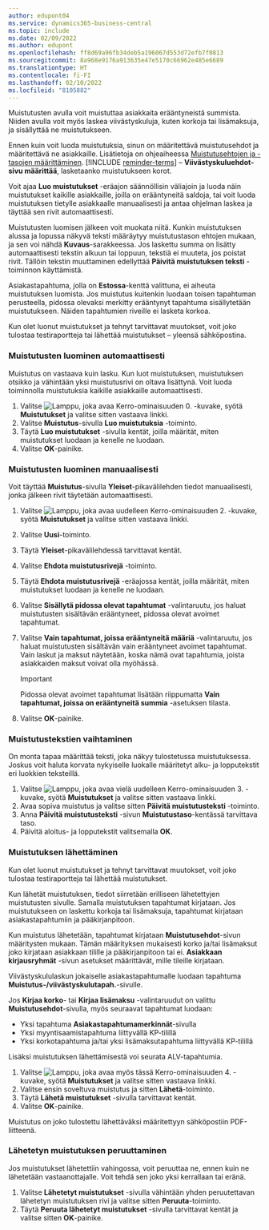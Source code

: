 ```yaml
---
author: edupont04
ms.service: dynamics365-business-central
ms.topic: include
ms.date: 02/09/2022
ms.author: edupont
ms.openlocfilehash: ff8d69a96fb34deb5a196067d553d72efb7f0813
ms.sourcegitcommit: 8a968e9176a913635e47e5170c66962e485e6689
ms.translationtype: HT
ms.contentlocale: fi-FI
ms.lasthandoff: 02/10/2022
ms.locfileid: "8105882"
---
```

Muistutusten avulla voit muistuttaa asiakkaita erääntyneistä summista. Niiden avulla voit myös laskea viivästyskuluja, kuten korkoja tai lisämaksuja, ja sisällyttää ne muistutukseen.

Ennen kuin voit luoda muistutuksia, sinun on määritettävä muistutusehdot ja määritettävä ne asiakkaille. Lisätietoja on ohjeaiheessa [Muistutusehtojen ja -tasojen määrittäminen](../finance-setup-reminders.md). [!INCLUDE [reminder-terms](reminder-terms.md)] – **Viivästyskuluehdot-sivu määrittää**, lasketaanko muistutukseen korot.  

Voit ajaa **Luo muistutukset** -eräajon säännöllisin väliajoin ja luoda näin muistutukset kaikille asiakkaille, joilla on erääntyneitä saldoja, tai voit luoda muistutuksen tietylle asiakkaalle manuaalisesti ja antaa ohjelman laskea ja täyttää sen rivit automaattisesti.  

Muistutusten luomisen jälkeen voit muokata niitä. Kunkin muistutuksen alussa ja lopussa näkyvä teksti määräytyy muistutustason ehtojen mukaan, ja sen voi nähdä **Kuvaus**-sarakkeessa. Jos laskettu summa on lisätty automaattisesti tekstin alkuun tai loppuun, tekstiä ei muuteta, jos poistat rivit. Tällöin tekstin muuttaminen edellyttää **Päivitä muistutuksen teksti** -toiminnon käyttämistä.  

Asiakastapahtuma, jolla on **Estossa**-kenttä valittuna, ei aiheuta muistutuksen luomista. Jos muistutus kuitenkin luodaan toisen tapahtuman perusteella, pidossa olevaksi merkitty erääntynyt tapahtuma sisällytetään muistutukseen. Näiden tapahtumien riveille ei lasketa korkoa.

Kun olet luonut muistutukset ja tehnyt tarvittavat muutokset, voit joko tulostaa testiraportteja tai lähettää muistutukset – yleensä sähköpostina.

### <a name="to-create-a-reminder-automatically"></a>Muistutusten luominen automaattisesti

Muistutus on vastaava kuin lasku. Kun luot muistutuksen, muistutuksen otsikko ja vähintään yksi muistutusrivi on oltava lisättynä. Voit luoda toiminnolla muistutuksia kaikille asiakkaille automaattisesti.

1. Valitse ![Lamppu, joka avaa Kerro-ominaisuuden 0.](../media/ui-search/search_small.png "Kerro, mitä haluat tehdä") -kuvake, syötä **Muistutukset** ja valitse sitten vastaava linkki.
2. Valitse **Muistutus**-sivulla **Luo muistutuksia** -toiminto.
3. Täytä **Luo muistutukset** -sivulla kentät, joilla määrität, miten muistutukset luodaan ja kenelle ne luodaan.
4. Valitse **OK**-painike.

### <a name="to-create-a-reminder-manually"></a>Muistutusten luominen manuaalisesti

Voit täyttää **Muistutus**-sivulla **Yleiset**-pikavälilehden tiedot manuaalisesti, jonka jälkeen rivit täytetään automaattisesti.

1. Valitse ![Lamppu, joka avaa uudelleen Kerro-ominaisuuden 2.](../media/ui-search/search_small.png "Kerro, mitä haluat tehdä") -kuvake, syötä **Muistutukset** ja valitse sitten vastaava linkki.
2. Valitse **Uusi**-toiminto.
3. Täytä **Yleiset**-pikavälilehdessä tarvittavat kentät.
4. Valitse **Ehdota muistutusrivejä** -toiminto.
5. Täytä **Ehdota muistutusrivejä** -eräajossa kentät, joilla määrität, miten muistutukset luodaan ja kenelle ne luodaan.
6. Valitse **Sisällytä pidossa olevat tapahtumat** -valintaruutu, jos haluat muistutusten sisältävän erääntyneet, pidossa olevat avoimet tapahtumat.
7. Valitse **Vain tapahtumat, joissa erääntyneitä määriä** -valintaruutu, jos haluat muistutusten sisältävän vain erääntyneet avoimet tapahtumat. Vain laskut ja maksut näytetään, koska nämä ovat tapahtumia, joista asiakkaiden maksut voivat olla myöhässä.

    > [!Important]
    > Pidossa olevat avoimet tapahtumat lisätään riippumatta **Vain tapahtumat, joissa on erääntyneitä summia** -asetuksen tilasta.

8. Valitse **OK**-painike.

### <a name="to-replace-reminder-texts"></a>Muistutustekstien vaihtaminen

On monta tapaa määrittää teksti, joka näkyy tulostetussa muistutuksessa. Joskus voit haluta korvata nykyiselle luokalle määritetyt alku- ja lopputekstit eri luokkien teksteillä.

1. Valitse ![Lamppu, joka avaa vielä uudelleen Kerro-ominaisuuden 3.](../media/ui-search/search_small.png "Kerro, mitä haluat tehdä") -kuvake, syötä **Muistutukset** ja valitse sitten vastaava linkki.
2. Avaa sopiva muistutus ja valitse sitten **Päivitä muistutusteksti** -toiminto.
3. Anna **Päivitä muistutusteksti** -sivun **Muistutustaso**-kentässä tarvittava taso.
4. Päivitä aloitus- ja lopputekstit valitsemalla **OK**.

### <a name="to-issue-a-reminder"></a>Muistutuksen lähettäminen

Kun olet luonut muistutukset ja tehnyt tarvittavat muutokset, voit joko tulostaa testiraportteja tai lähettää muistutukset.

Kun lähetät muistutuksen, tiedot siirretään erilliseen lähetettyjen muistutusten sivulle. Samalla muistutuksen tapahtumat kirjataan. Jos muistutukseen on laskettu korkoja tai lisämaksuja, tapahtumat kirjataan asiakastapahtumiin ja pääkirjanpitoon.

Kun muistutus lähetetään, tapahtumat kirjataan **Muistutusehdot**-sivun määritysten mukaan. Tämän määrityksen mukaisesti korko ja/tai lisämaksut joko kirjataan asiakkaan tilille ja pääkirjanpitoon tai ei. **Asiakkaan kirjausryhmät** -sivun asetukset määrittävät, mille tileille kirjataan.

Viivästyskululaskun jokaiselle asiakastapahtumalle luodaan tapahtuma **Muistutus-/viivästyskulutapah.**-sivulle.

Jos **Kirjaa korko**- tai **Kirjaa lisämaksu** -valintaruudut on valittu **Muistutusehdot**-sivulla, myös seuraavat tapahtumat luodaan:

- Yksi tapahtuma **Asiakastapahtumamerkinnät**-sivulla
- Yksi myyntisaamistapahtuma liittyvällä KP-tilillä
- Yksi korkotapahtuma ja/tai yksi lisämaksutapahtuma liittyvällä KP-tilillä

Lisäksi muistutuksen lähettämisestä voi seurata ALV-tapahtumia.

1. Valitse ![Lamppu, joka avaa myös tässä Kerro-ominaisuuden 4.](../media/ui-search/search_small.png "Kerro, mitä haluat tehdä") -kuvake, syötä **Muistutukset** ja valitse sitten vastaava linkki.
2. Valitse ensin soveltuva muistutus ja sitten **Lähetä**-toiminto.
3. Täytä **Lähetä muistutukset** -sivulla tarvittavat kentät.
4. Valitse **OK**-painike.

Muistutus on joko tulostettu lähettäväksi määritettyyn sähköpostiin PDF-liitteenä.

### <a name="to-cancel-an-issued-reminder"></a>Lähetetyn muistutuksen peruuttaminen

Jos muistutukset lähetettiin vahingossa, voit peruuttaa ne, ennen kuin ne lähetetään vastaanottajalle. Voit tehdä sen joko yksi kerrallaan tai eränä.

1. Valitse **Lähetetyt muistutukset** -sivulla vähintään yhden peruutettavan lähetetyn muistutuksen rivi ja valitse sitten **Peruuta**-toiminto.
2. Täytä **Peruuta lähetetyt muistutukset** -sivulla tarvittavat kentät ja valitse sitten **OK**-painike.


